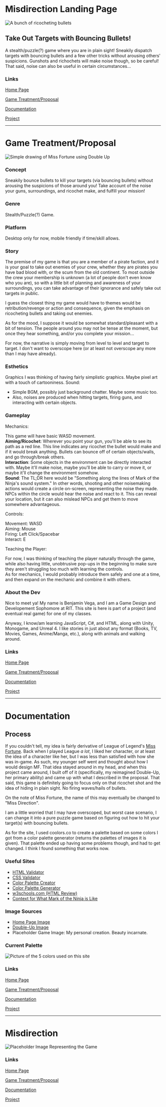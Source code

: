 # Misdirection Landing Page

![A bunch of ricocheting bullets]("media/Ricochet_control.png" "A bunch of ricocheting bullets")

## Take Out Targets with Bouncing Bullets!

A stealth/puzzle(?) game where you are in plain sight!  Sneakily dispatch targets with bouncing bullets and a few other tricks without arousing others' suspicions.  Gunshots and richochets will make noise though, so be careful!  That said, noise can also be useful in certain circumstances...

### Links
[Home Page](index.html)

[Game Treatment/Proposal](proposal.html)

[Documentation](documentation.html)

[Project](project.html)

---

# Game Treatment/Proposal

![Simple drawing of Miss Fortune using Double Up]("media/doubleUp.png" "Simple drawing of Miss Fortune using Double Up")

### Concept
Sneakily bounce bullets to kill your targets (via bouncing bullets) without arousing the suspicions of those around you!  Take account of the noise your guns, surroundings, and ricochet make, and fulfill your mission!

### Genre
Stealth/Puzzle(?) Game.

### Platform
Desktop only for now, mobile friendly if time/skill allows.

### Story
The premise of my game is that you are a member of a pirate faction, and it is your goal to take out enemies of your crew, whether they are pirates you have bad blood with, or the scum from the old continent.  To most outside the crew your membership is unknown (a lot of people don't even know who you are), so with a little bit of planning and awareness of your surroundings, you can take advantage of their ignorance and safely take out targets in public.

I guess the closest thing my game would have to themes would be retribution/revenge or action and consequence, given the emphasis on ricocheting bullets and taking out enemies.

As for the mood, I suppose it would be somewhat standard/pleasant with a bit of tension.  The people around you may not be tense at the moment, but once they hear something, and/or you complete your mission...

For now, the narrative is simply moving from level to level and target to target. I don't want to overscope here (or at least not overscope any more than I may have already).

### Esthetics
Graphics
  I was thinking of having fairly simplistic graphics.  Maybe pixel art with a touch of cartooniness.
Sound:
  - Simple BGM, possibly just background chatter. Maybe some music too.
  - Also, noises are produced when hitting targets, firing guns, and interacting with certain objects.
### Gameplay

Mechanics:

   This game will have basic WASD movement.  
   **Aiming/Ricochet**: Wherever you point your gun, you'll be able to see its path as a red line. This line indicates any ricochet the bullet would make and if it would break anything. Bullets can bounce off of certain objects/walls, and go through/break others.  
   **Interaction**: Some objects in the environment can be directly interacted with. Maybe it'll make noise, maybe you'll be able to carry or move it, or maybe it'll change the environment somehow.  
   **Sound**: The TL;DR here would be "Something along the lines of Mark of the Ninja's sound system." In other words, shooting and other noisemaking actions would create a circle on-screen, representing the noise they made.  NPCs within the circle would hear the noise and react to it.  This can reveal your location, but it can also mislead NPCs and get them to move somewhere advantageous.  
   
Controls:

   Movement: WASD  
   Aiming: Mouse  
   Firing: Left Click/Spacebar  
   Interact: E  

Teaching the Player:

   For now, I was thinking of teaching the player naturally through the game, while also having little, unobtrusive pop-ups in the beginning to make sure they aren't struggling too much with learning the controls.  
   As for mechanics, I would probably introduce them safely and one at a time, and then expand on the mechanic and combine it with others.  

### About the Dev
Nice to meet ya! My name is Benjamin Vega, and I am a Game Design and Developement Sophomore at RIT.  This site is here is part of a project (and eventual real game) for one of my classes.

Anyway, I know/am learning JavaScript, C#, and HTML, along with Unity, Monogame, and Unreal 4.  I like stories in just about any format (Books, TV, Movies, Games, Anime/Manga, etc.), along with animals and walking around.

### Links
[Home Page](index.html)

[Game Treatment/Proposal](proposal.html)

[Documentation](documentation.html)

[Project](project.html)

---

# Documentation

## Process
If you couldn't tell, my idea is fairly derivative of League of Legend's [Miss Fortune]("https://leagueoflegends.fandom.com/wiki/Miss_Fortune").  Back when I played League *a lot*, I liked her character, or at least the idea of a character like her, but I was less than satisfied with how she was in-game.  As such, my younger self went and thought about how I would design MF. That idea stayed around in my head, and when this project came around, I built off of it (specifically, my reimagined Double-Up, her primary ability) and came up with what I described in the proposal.  That said, this game is definitely going to focus only on that ricochet shot and the idea of hiding in plain sight.  No firing waves/hails of bullets.

On the note of Miss Fortune, the name of this may eventually be changed to "Miss Direction".

I am a little worried that I may have overscoped, but worst case scenario, I can change it into a pure puzzle game based on figuring out how to hit your target(s) with bouncing bullets.

As for the site, I used coolors.co to create a palette based on some colors I got from a color palette generator (returns the palettes of images it is given).  That palette ended up having some problems though, and had to get changed.  I think I found something that works now.

### Useful Sites
* [HTML Validator](https://html5.validator.nu/)
* [CSS Validator](https://jigsaw.w3.org/css-validator/)
* [Color Palette Creator](https://coolors.co/)
* [Color Palette Generator](http://www.cssdrive.com/imagepalette/index.php)
* [w3schools.com (HTML Review)](https://www.w3schools.com/)
* [Context for What Mark of the Ninja is Like](https://www.klei.com/games/mark-ninja)

### Image Sources
* [Home Page Image](https://fire-force.fandom.com/wiki/Ricochet_Control)
* [Double-Up Image](https://www.youtube.com/watch?v=gZ4QiB-epAE)
* Placeholder Game Image: My personal creation. Beauty incarnate.

### Current Palette
![Picture of the 5 colors used on this site]("media/c6532f-dddddd-483526-514d5e-891b13.png" "Picture of the 5 colors used on this site")

### Links
[Home Page](index.html)

[Game Treatment/Proposal](proposal.html)

[Documentation](documentation.html)

[Project](project.html)

---

# Misdirection

![Placeholder Image Representing the Game]("media/exampleMedia.png" "Placeholder Image Representing the Game")

### Links
[Home Page](index.html)

[Game Treatment/Proposal](proposal.html)

[Documentation](documentation.html)

[Project](project.html)
